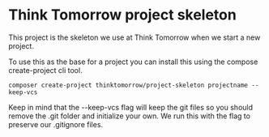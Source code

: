 #  Think Tomorrow project skeleton


This project is the skeleton we use at Think Tomorrow when we start a new project.

To use this as the base for a project you can install this using the compose create-project cli tool.

```
composer create-project thinktomorrow/project-skeleton projectname --keep-vcs
```

Keep in mind that the --keep-vcs flag will keep the git files so you should remove the .git folder and initialize your own.
We run this with the flag to preserve our .gitignore files.
